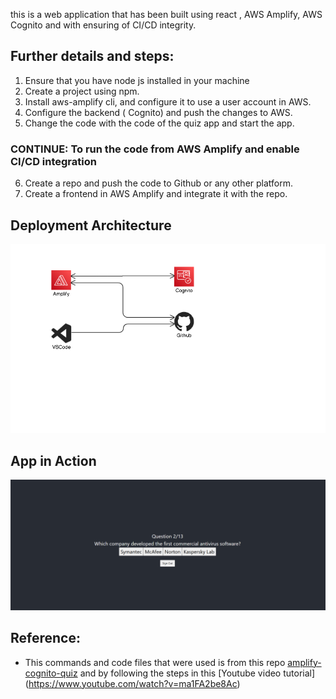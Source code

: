 this is a web application that has been built using react , AWS Amplify, AWS Cognito and with ensuring of CI/CD integrity.

## Further details and steps:
1. Ensure that you have node js installed in your machine
2. Create a project using npm. 
3. Install aws-amplify cli, and configure it to use a user account in AWS.
4. Configure the backend ( Cognito) and push the changes to AWS.
5. Change the code with the code of the quiz app and start the app.
### CONTINUE: To run the code from AWS Amplify and enable CI/CD integration
6. Create a repo and push the code to Github or any other platform.
7. Create a frontend in AWS Amplify and integrate it with the repo.

## Deployment Architecture
  ![Deployment Architecture](architecture.png)

## App in Action
  ![the app in action](my-quiz-app.png)
 
## Reference:

- This commands and code files that were used is from this repo [amplify-cognito-quiz](https://github.com/tinytechnicaltutorials/amplify-cognito-quiz) and by following the steps in this [Youtube video tutorial] (https://www.youtube.com/watch?v=ma1FA2be8Ac)


